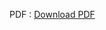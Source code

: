 <p> 
  PDF : <a href="https://github.com/kbmajeed/KbmajeedCV19/blob/master/Kbmajeed_CV_2019.pdf">Download PDF</a> 
</p>
